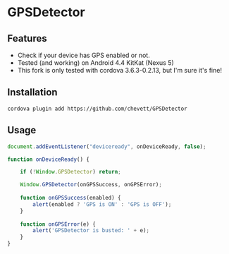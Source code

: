 GPSDetector
===========

Features
--------

- Check if your device has GPS enabled or not.
- Tested (and working) on Android 4.4 KitKat (Nexus 5)
- This fork is only tested with cordova 3.6.3-0.2.13, but I'm sure it's fine!


Installation
------------
```
cordova plugin add https://github.com/chevett/GPSDetector
```

Usage
-----

```js
document.addEventListener("deviceready", onDeviceReady, false);

function onDeviceReady() {

	if (!Window.GPSDetector) return;

	Window.GPSDetector(onGPSSuccess, onGPSError);
	
	function onGPSSuccess(enabled) {
		alert(enabled ? 'GPS is ON' : 'GPS is OFF');
	}
	
	function onGPSError(e) {
		alert('GPSDetector is busted: ' + e);
	}
}
```
